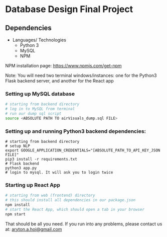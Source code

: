 # Database Design Final Project

## Dependencies
- Languages/ Technologies
  - Python 3
  - MySQL
  - NPM
  
NPM installation page: https://www.npmjs.com/get-npm

Note: You will need two terminal windows/instances: one for the Python3 Flask backend server,
and another for the React app

### Setting up MySQL database
```sh
# starting from backend directory
# log in to MySQL from terminal
# run our dump sql script
source <ABSOLUTE PATH TO airVisuals_dump.sql FILE>
```

### Setting up and running Python3 backend dependencies:
```
# starting from backend directory
# setup NLP
export GOOGLE_APPLICATION_CREDENTIALS="[ABSOLUTE_PATH_TO_API_KEY_JSON FILE]"
pip3 install -r requirements.txt
# Flask backend
python3 app.py
# login to mysql. It will ask you to login twice
```

### Starting up React App
```sh
# starting from web (frontend) directory
# this should install all dependencies in our package.json
npm install
# start the React App, which should open a tab in your browser
npm start
```

That should be all you need. If you run into any problems, please contact us at: aryton.a.hoi@gmail.com
